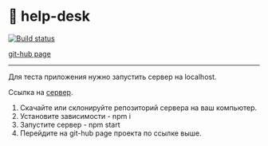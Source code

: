 # 📝 help-desk

[![Build status](https://ci.appveyor.com/api/projects/status/442jnpf0yac2v2vb?svg=true)](https://ci.appveyor.com/project/EvgeniyLyapunov/help-desk)

[git-hub page](https://evgeniylyapunov.github.io/help-desk/)

---

Для теста приложения нужно запустить сервер на localhost.

Ссылка на [сервер](https://github.com/EvgeniyLyapunov/help-desk-local-server).

1. Скачайте или склонируйте репозиторий сервера на ваш компьютер.
2. Установите зависимости - npm i
3. Запустите сервер - npm start
4. Перейдите на git-hub page проекта по ссылке выше.

